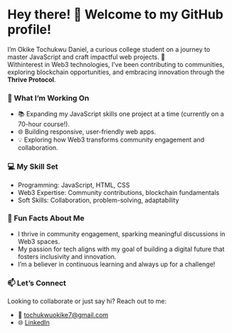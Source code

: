 # Hey there! 👋 Welcome to my GitHub profile!  

I’m Okike Tochukwu Daniel, a curious college student on a journey to master JavaScript and craft impactful web projects. 🚀  
Withinterest in Web3 technologies, I’ve been contributing to communities, exploring blockchain opportunities, and embracing innovation through the **Thrive Protocol**.  

### 🌱 What I’m Working On  
- 📚 Expanding my JavaScript skills one project at a time (currently on a 70-hour course!).  
- 🌐 Building responsive, user-friendly web apps.  
- 💡 Exploring how Web3 transforms community engagement and collaboration.  

### 💻 My Skill Set  
- Programming: JavaScript, HTML, CSS  
- Web3 Expertise: Community contributions, blockchain fundamentals
- Soft Skills: Collaboration, problem-solving, adaptability  

### 🚀 Fun Facts About Me  
- I thrive in community engagement, sparking meaningful discussions in Web3 spaces.  
- My passion for tech aligns with my goal of building a digital future that fosters inclusivity and innovation.  
- I’m a believer in continuous learning and always up for a challenge!  

### 📫 Let’s Connect  
Looking to collaborate or just say hi? Reach out to me:  
- 💌 [tochukwuokike7@gmail.com](mailto:tochukwuokike7@gmail.com)  
- 🌐 [LinkedIn](https://www.linkedin.com/in/tochukwu-okike/)  

